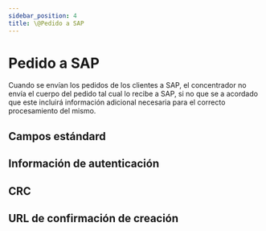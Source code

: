 ```yaml
---
sidebar_position: 4
title: \@Pedido a SAP
---
```


# Pedido a SAP
Cuando se envían los pedidos de los clientes a SAP, el concentrador no envía el cuerpo del pedido tal cual lo recibe a SAP, si no que se a acordado que este incluirá información adicional necesaria para el correcto procesamiento del mismo.

## Campos estándard

## Información de autenticación

## CRC

## URL de confirmación de creación